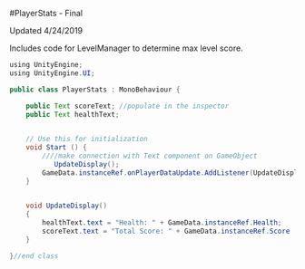 #PlayerStats - Final

Updated 4/24/2019

Includes code for LevelManager to determine max level score.

```java
using UnityEngine;
using UnityEngine.UI;

public class PlayerStats : MonoBehaviour {

    public Text scoreText; //populate in the inspector
    public Text healthText;

 
	// Use this for initialization
	void Start () {
        ////make connection with Text component on GameObject
           UpdateDisplay();
        GameData.instanceRef.onPlayerDataUpdate.AddListener(UpdateDisplay);
    }
	

    void UpdateDisplay()
    {
        healthText.text = "Health: " + GameData.instanceRef.Health;
        scoreText.text = "Total Score: " + GameData.instanceRef.Score  ;
    }

}//end class
```

